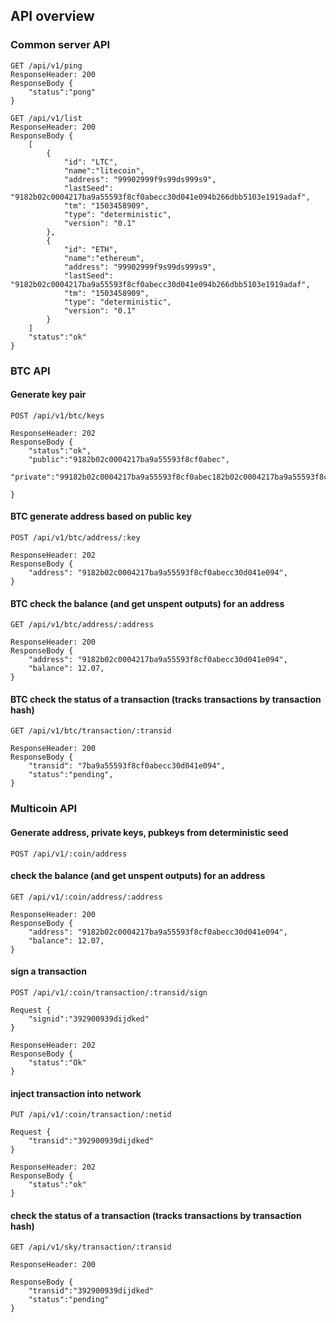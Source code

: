 
## API overview

### Common server API
```
GET /api/v1/ping
ResponseHeader: 200
ResponseBody {
    "status":"pong"
}
```
```
GET /api/v1/list
ResponseHeader: 200
ResponseBody {
    [
        {
            "id": "LTC",
            "name":"litecoin",
            "address": "99902999f9s99ds999s9",
            "lastSeed": "9182b02c0004217ba9a55593f8cf0abecc30d041e094b266dbb5103e1919adaf",
            "tm": "1503458909",
            "type": "deterministic",
            "version": "0.1"
        },
        {
            "id": "ETH",
            "name":"ethereum",
            "address": "99902999f9s99ds999s9",
            "lastSeed": "9182b02c0004217ba9a55593f8cf0abecc30d041e094b266dbb5103e1919adaf",
            "tm": "1503458909",
            "type": "deterministic",
            "version": "0.1"
        }
    ]
    "status":"ok"
}
```
### BTC API
#### Generate key pair
```
POST /api/v1/btc/keys

ResponseHeader: 202
ResponseBody {
    "status":"ok",
    "public":"9182b02c0004217ba9a55593f8cf0abec",
    "private":"99182b02c0004217ba9a55593f8cf0abec182b02c0004217ba9a55593f8cf0abec"

}
```

#### BTC generate address based on public key
```
POST /api/v1/btc/address/:key

ResponseHeader: 202
ResponseBody {
    "address": "9182b02c0004217ba9a55593f8cf0abecc30d041e094",
}
```

#### BTC check the balance (and get unspent outputs) for an address
```
GET /api/v1/btc/address/:address

ResponseHeader: 200
ResponseBody {
    "address": "9182b02c0004217ba9a55593f8cf0abecc30d041e094",
    "balance": 12.07,
}
```

#### BTC check the status of a transaction (tracks transactions by transaction hash)
```
GET /api/v1/btc/transaction/:transid

ResponseHeader: 200
ResponseBody {
    "transid": "7ba9a55593f8cf0abecc30d041e094",
    "status":"pending",
}
```

### Multicoin API
#### Generate address, private keys, pubkeys from deterministic seed
```
POST /api/v1/:coin/address
```

#### check the balance (and get unspent outputs) for an address
```
GET /api/v1/:coin/address/:address

ResponseHeader: 200
ResponseBody {
    "address": "9182b02c0004217ba9a55593f8cf0abecc30d041e094",
    "balance": 12.07,
}
```

#### sign a transaction
```
POST /api/v1/:coin/transaction/:transid/sign

Request {
    "signid":"392900939dijdked"
}

ResponseHeader: 202
ResponseBody {
    "status":"Ok"
}
```

#### inject transaction into network
```
PUT /api/v1/:coin/transaction/:netid

Request {
    "transid":"392900939dijdked"
}

ResponseHeader: 202
ResponseBody {
    "status":"ok"
}
```

#### check the status of a transaction (tracks transactions by transaction hash)
```
GET /api/v1/sky/transaction/:transid

ResponseHeader: 200

ResponseBody {
    "transid":"392900939dijdked"
    "status":"pending"
}
```
